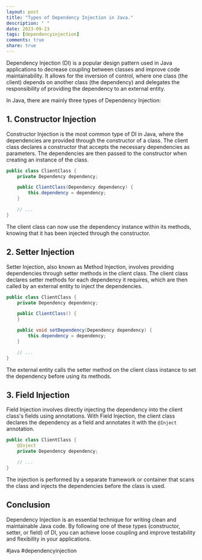 ```yaml
---
layout: post
title: "Types of Dependency Injection in Java."
description: " "
date: 2023-09-23
tags: [dependencyinjection]
comments: true
share: true
---
```


Dependency Injection (DI) is a popular design pattern used in Java applications to decrease coupling between classes and improve code maintainability. It allows for the inversion of control, where one class (the client) depends on another class (the dependency) and delegates the responsibility of providing the dependency to an external entity.

In Java, there are mainly three types of Dependency Injection:

## 1. Constructor Injection

Constructor Injection is the most common type of DI in Java, where the dependencies are provided through the constructor of a class. The client class declares a constructor that accepts the necessary dependencies as parameters. The dependencies are then passed to the constructor when creating an instance of the class.

```java
public class ClientClass {
    private Dependency dependency;

    public ClientClass(Dependency dependency) {
        this.dependency = dependency;
    }

    // ...
}
```

The client class can now use the dependency instance within its methods, knowing that it has been injected through the constructor.

## 2. Setter Injection

Setter Injection, also known as Method Injection, involves providing dependencies through setter methods in the client class. The client class declares setter methods for each dependency it requires, which are then called by an external entity to inject the dependencies.

```java
public class ClientClass {
    private Dependency dependency;

    public ClientClass() {
    }

    public void setDependency(Dependency dependency) {
        this.dependency = dependency;
    }

    // ...
}
```

The external entity calls the setter method on the client class instance to set the dependency before using its methods.

## 3. Field Injection

Field Injection involves directly injecting the dependency into the client class's fields using annotations. With Field Injection, the client class declares the dependency as a field and annotates it with the `@Inject` annotation.

```java
public class ClientClass {
    @Inject
    private Dependency dependency;

    // ...
}
```

The injection is performed by a separate framework or container that scans the class and injects the dependencies before the class is used.

## Conclusion

Dependency Injection is an essential technique for writing clean and maintainable Java code. By following one of these types (constructor, setter, or field) of DI, you can achieve loose coupling and improve testability and flexibility in your applications.

#java #dependencyinjection